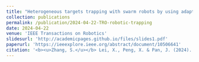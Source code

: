 ```yaml
---
title: "Heterogeneous targets trapping with swarm robots by using adaptive density-based interaction"
collection: publications
permalink: /publication/2024-04-22-TRO-robotic-trapping
date: 2024-04-22
venue: 'IEEE Transactions on Robotics'
slidesurl: 'http://academicpages.github.io/files/slides1.pdf'
paperurl: 'https://ieeexplore.ieee.org/abstract/document/10506641'
citation: '<b><u>Zhang, S.</u></b> Lei, X., Peng, X. & Pan, J. (2024). &quot;Heterogeneous targets trapping with swarm robots by using adaptive density-based interaction. &quot; <i>IEEE Transactions on Robotics.</i> 40, pp. 2729-2748.' 
---
```


